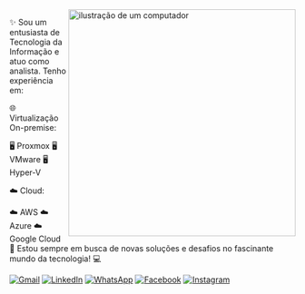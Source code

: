 <img src="https://raw.githubusercontent.com/MicaelliMedeiros/micaellimedeiros/master/image/computer-illustration.png" alt="ilustração de um computador" min-width="400px" max-width="400px" width="400px" align="right">

<p align="left"> 
✨ Sou um entusiasta de Tecnologia da Informação e atuo como analista. Tenho experiência em:

🌐 Virtualização On-premise:

🖥️ Proxmox
🖥️ VMware
🖥️ Hyper-V

☁️ Cloud:

☁️ AWS
☁️ Azure
☁️ Google Cloud
🚀 Estou sempre em busca de novas soluções e desafios no fascinante mundo da tecnologia! 💻
</p>

<p align="left">
  <a href="mailto:idavinunes@gmail.com" title="Gmail">
  <img src="https://img.shields.io/badge/-Gmail-FF0000?style=flat-square&labelColor=FF0000&logo=gmail&logoColor=white&link=mailto:idavinunes@gmail.com" alt="Gmail"/></a>
  <a href="https://www.linkedin.com/in/idavinunes/" title="LinkedIn">
  <img src="https://img.shields.io/badge/-Linkedin-0e76a8?style=flat-square&logo=Linkedin&logoColor=white&link=https://www.linkedin.com/in/idavinunes/" alt="LinkedIn"/></a>
  <a href="https://api.whatsapp.com/send?phone=5521965528916" title="WhatsApp">
  <img src="https://img.shields.io/badge/-WhatsApp-25d366?style=flat-square&labelColor=25d366&logo=whatsapp&logoColor=white&link=https://api.whatsapp.com/send?phone=5521965528916" alt="WhatsApp"/></a>
  <a href="https://www.facebook.com/idavinunes" title="Facebook">
  <img src="https://img.shields.io/badge/-Facebook-3b5998?style=flat-square&labelColor=3b5998&logo=facebook&logoColor=white&link=https://www.facebook.com/idavinunes" alt="Facebook"/></a>
  <a href="https://www.instagram.com/idavinunes" title="Instagram">
  <img src="https://img.shields.io/badge/-Instagram-DF0174?style=flat-square&labelColor=DF0174&logo=instagram&logoColor=white&link=https://www.instagram.com/idavinunes" alt="Instagram"/></a>
</p>

